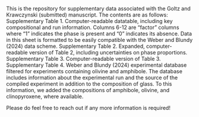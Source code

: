 This is the repository for supplementary data associated with the Goltz and Krawczynski (submitted) manuscript. 
The contents are as follows:
Supplementary Table 1. Computer-readable datatable, including key compositional and run information. Columns 6-12 are “factor” columns where “1” indicates the phase is present and “0” indicates its absence. Data in this sheet is formatted to be easily compatible with the Weber and Blundy (2024) data scheme.
Supplementary Table 2. Expanded, computer-readable version of Table 2, including uncertainties on phase proportions.
Supplementary Table 3. Computer-readable version of Table 3.
Supplementary Table 4. Weber and Blundy (2024) experimental database filtered for experiments containing olivine and amphibole. The database includes information about the experimental run and the source of the compiled experiment in addition to the composition of glass. To this information, we added the compositions of amphibole, olivine, and clinopyroxene, where available. 

Please do feel free to reach out if any more information is required!
